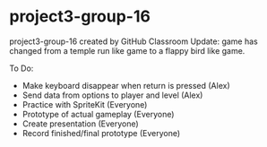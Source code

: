 # project3-group-16
project3-group-16 created by GitHub Classroom
Update: game has changed from a temple run like game to
        a flappy bird like game.
        
To Do:
- Make keyboard disappear when return is pressed (Alex)
- Send data from options to player and level (Alex)
- Practice with SpriteKit (Everyone)
- Prototype of actual gameplay (Everyone)
- Create presentation (Everyone)
- Record finished/final prototype (Everyone)
